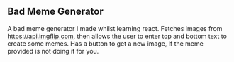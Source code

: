 ## Bad Meme Generator
A bad meme generator I made whilst learning react. Fetches images from https://api.imgflip.com, then allows the user to enter top and bottom text to create some memes. Has a button to get a new image, if the meme provided is not doing it for you. 
